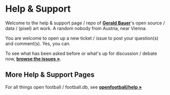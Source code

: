 # Help & Support


Welcome to the help & support page / repo of [**Gerald Bauer**](https://github.com/geraldb)'s open source / data / (pixel) art work.
A random nobody from Austria, near Vienna.


You are welcome to open up a new ticket / issue
to post your question(s) and comment(s).  Yes, you can.


To see what has been asked before
or what's up for discussion / debate now,
[**browse the issues »**](https://github.com/geraldb/help/issues).





## More Help & Support Pages

For all things open football / football.db,
see [**openfootball/help »**](https://github.com/openfootball/help)



